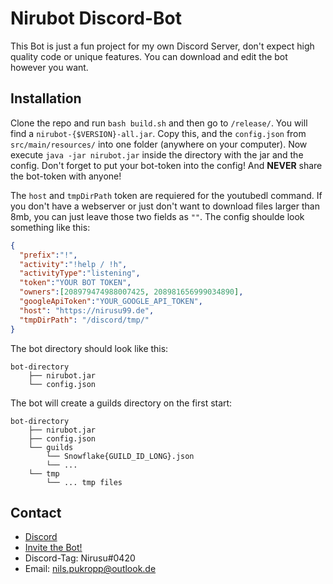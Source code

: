 # Nirubot Discord-Bot

This Bot is just a fun project for my own Discord Server,
don't expect high quality code or unique features.
You can download and edit the bot however you want.

## Installation

Clone the repo and run `bash build.sh` and then go to `/release/`. You will find a `nirubot-{$VERSION}-all.jar`. Copy this, and the `config.json` from `src/main/resources/` into one folder (anywhere on your computer).
Now execute `java -jar nirubot.jar` inside the directory with the jar and the config.
Don't forget to put your bot-token into the config! And __NEVER__ share the bot-token with anyone!

The `host` and `tmpDirPath` token are requiered for the youtubedl command. If you don't have a webserver or just don't want to download files larger than 8mb, you can just leave those two fields as `""`.
The config shoulde look something like this:

```json
{
  "prefix":"!",
  "activity":"!help / !h",
  "activityType":"listening",
  "token":"YOUR BOT TOKEN",
  "owners":[208979474988007425, 208981656999034890],
  "googleApiToken":"YOUR_GOOGLE_API_TOKEN",
  "host": "https://nirusu99.de",
  "tmpDirPath": "/discord/tmp/"
}
```

The bot directory should look like this:
```
bot-directory
    ├── nirubot.jar
    └── config.json
```

The bot will create a guilds directory on the first start:
```
bot-directory
    ├── nirubot.jar
    ├── config.json
    └── guilds
        └── Snowflake{GUILD_ID_LONG}.json
        └── ...
    └── tmp
        └── ... tmp files
```

## Contact

- [Discord](https://discord.gg/FZ546P3)
- [Invite the Bot!](https://discord.com/api/oauth2/authorize?client_id=642884956040724490&permissions=8&scope=bot)
- Discord-Tag: Nirusu#0420
- Email: nils.pukropp@outlook.de
